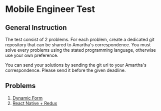 # Mobile Engineer Test
## General Instruction
The test consist of 2 problems. For each problem, create a dedicated git repository that can be shared to Amartha's correspondence. You must solve every problems using the stated programming language, otherwise use your own preference.

You can send your solutions by sending the git url to your Amartha's correspondence. Please send it before the given deadline.

## Problems
1. [Dynamic Form](https://github.com/amarthaid/test-mobile/blob/master/Problem-1/Problem-1.md)
2. [React Native + Redux](https://github.com/amarthaid/test-mobile/blob/master/Problem-2/Problem-2.md)